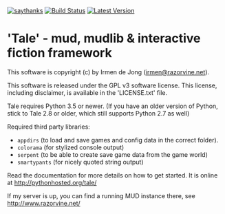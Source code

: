 [![saythanks](https://img.shields.io/badge/say-thanks-ff69b4.svg)](https://saythanks.io/to/irmen)
[![Build Status](https://travis-ci.org/irmen/Tale.svg?branch=master)](https://travis-ci.org/irmen/Tale)
[![Latest Version](https://img.shields.io/pypi/v/tale.svg)](https://pypi.python.org/pypi/tale/)

'Tale' - mud, mudlib & interactive fiction framework
====================================================

This software is copyright (c) by Irmen de Jong (irmen@razorvine.net).

This software is released under the GPL v3 software license.
This license, including disclaimer, is available in the 'LICENSE.txt' file.


Tale requires Python 3.5 or newer.
(If you have an older version of Python, stick to Tale 2.8 or older, which still supports Python 2.7 as well)

Required third party libraries:
- ``appdirs`` (to load and save games and config data in the correct folder).
- ``colorama`` (for stylized console output)
- ``serpent`` (to be able to create save game data from the game world)
- ``smartypants`` (for nicely quoted string output) 

Read the documentation for more details on how to get started. It is online at http://pythonhosted.org/tale/

If my server is up, you can find a running MUD instance there, see http://www.razorvine.net/
